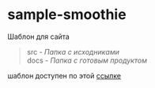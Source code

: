 # sample-smoothie
Шаблон для сайта

> src - *Папка с исходниками*  
> docs - *Папка с готовым продуктом*

шаблон доступен по этой [ссылке](https://raushweb.github.io/sample-smoothie/ "шаблон sample-smoothie")